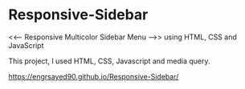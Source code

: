 # Responsive-Sidebar
<<-- Responsive Multicolor Sidebar Menu -->> using HTML, CSS and JavaScript

This project, I used HTML, CSS, Javascript and media query.


https://engrsayed90.github.io/Responsive-Sidebar/
